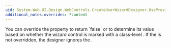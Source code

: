 ```yaml
---
uid: System.Web.UI.Design.WebControls.CreateUserWizardDesigner.UsePreviewControl
additional_notes.overrides: *content
---
```


<p>You can override the <xref href="System.Web.UI.Design.WebControls.CreateUserWizardDesigner.UsePreviewControl"></xref> property to return `false` or to determine its value based on whether the wizard control is marked with a class-level <xref href="System.Web.UI.Design.SupportsPreviewControlAttribute"></xref>. If the <xref href="System.Web.UI.Design.WebControls.CreateUserWizardDesigner.UsePreviewControl"></xref> is not overridden, the designer ignores the <xref href="System.Web.UI.Design.SupportsPreviewControlAttribute"></xref>.</p>


